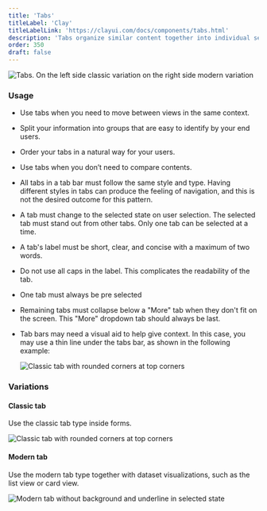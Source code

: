 ```yaml
---
title: 'Tabs'
titleLabel: 'Clay'
titleLabelLink: 'https://clayui.com/docs/components/tabs.html'
description: 'Tabs organize similar content together into individual sections in the same page.'
order: 350
draft: false
---
```


![Tabs. On the left side classic variation on the right side modern variation](/images/lexicon/Tab.jpg)

### Usage

-   Use tabs when you need to move between views in the same context.
-   Split your information into groups that are easy to identify by your end users.
-   Order your tabs in a natural way for your users.
-   Use tabs when you don’t need to compare contents.
-   All tabs in a tab bar must follow the same style and type. Having different styles in tabs can produce the feeling of navigation, and this is not the desired outcome for this pattern.
-   A tab must change to the selected state on user selection. The selected tab must stand out from other tabs. Only one tab can be selected at a time.
-   A tab's label must be short, clear, and concise with a maximum of two words.
-   Do not use all caps in the label. This complicates the readability of the tab.
-   One tab must always be pre selected
-   Remaining tabs must collapse below a "More" tab when they don't fit on the screen. This "More" dropdown tab should always be last.
-   Tab bars may need a visual aid to help give context. In this case, you may use a thin line under the tabs bar, as shown in the following example:

    ![Classic tab with rounded corners at top corners](/images/lexicon/TabsAdvice.jpg)

### Variations

#### Classic tab

Use the classic tab type inside forms.

![Classic tab with rounded corners at top corners](/images/lexicon/TabsRounded.jpg)

#### Modern tab

Use the modern tab type together with dataset visualizations, such as the list view or card view.

![Modern tab without background and underline in selected state](/images/lexicon/TabsLine.jpg)
